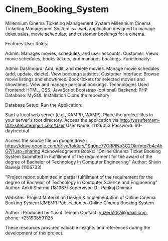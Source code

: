 # Cinem_Booking_System
Millennium Cinema Ticketing Management System
Millennium Cinema Ticketing Management System is a web application designed to manage ticket sales, movie schedules, and customer bookings for a cinema.

Features
User Roles:

Admin: Manages movies, schedules, and user accounts.
Customer: Views movie schedules, books tickets, and manages bookings.
Functionality:

Admin Dashboard:
Add, edit, and delete movies.
Manage movie schedules (add, update, delete).
View booking statistics.
Customer Interface:
Browse movie listings and showtimes.
Book tickets for selected movies and showtimes.
View and manage personal bookings.
Technologies Used
Frontend:
HTML, CSS, JavaScript
Bootstrap (optional)
Backend:
PHP
Database:
MySQL
Installation
Clone the repository:

Database Setup:
Run the Application:

Start a local web server (e.g., XAMPP, WAMP).
Place the project files in your server's root directory.
Access the application via http://yusuftemam-001-site1.atempurl.com/User
User Name: 11186053
Password: 60-dayfreetrial

Access the source file on google drive : https://drive.google.com/drive/folders/1Sg0nc77ORPlNp3C2Okrfntq7b4c4hG7j?usp=sharing
Acknowledgments
Books:
"Online Cinema Ticket Booking System Submitted in Fulfillment of the requirement for the award of the degree of Bachelor of Technology In Computer Engineering"
Author: Shivin Baweja (1106733)

"Project report submitted in partial fulfillment of the requirement for the degree of Bachelor of Technology in Computer Science and Engineering"
Author: Ankit Sharma (181387)
Supervisor: Dr. Pankaj Dhiman

Websites:
Project Material on Design & Implementation of Online Cinema Booking System
IJMEMR Publication on Online Cinema Booking System

Author : Produced by Yusuf Temam
Contact: yuzer5252@gmail.com, phone: +251938591125

These resources provided valuable insights and references during the development of this project.
